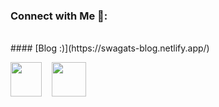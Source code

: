 ### Connect with Me 🐬:
<br>
#### [Blog :)](https://swagats-blog.netlify.app/)
<br>

[<img src="https://cdn.jsdelivr.net/gh/devicons/devicon/icons/twitter/twitter-original.svg" height="55px" width="50px"/>][twitter]
&nbsp;&nbsp; 
[<img src="https://cdn.jsdelivr.net/gh/devicons/devicon/icons/linkedin/linkedin-original.svg" height="55px"/>][linkedin]

[twitter]: https://twitter.com/swagatmitra
[linkedin]: https://in.linkedin.com/in/swagatmitra-bhattacharya-572048254





          
          

          
          
          
          

          
